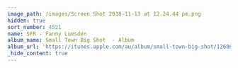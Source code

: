 ```yaml
---
image_path: /images/Screen Shot 2018-11-13 at 12.24.44 pm.png
hidden: true
sort_number: 4521
name: SFR - Fanny Lumsden
album_name: Small Town Big Shot  - Album
album_url: 'https://itunes.apple.com/au/album/small-town-big-shot/1268650522'
_hide_content: true
---
```


